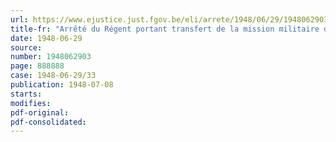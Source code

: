 ```yaml
---
url: https://www.ejustice.just.fgov.be/eli/arrete/1948/06/29/1948062903/justel
title-fr: "Arrêté du Régent portant transfert de la mission militaire de contrôle en Allemagne du Ministère des Affaires économiques et des Classes moyennes au Ministère du Combustible et de l'Energie (abrogé par ADR 20-01-1950)"
date: 1948-06-29
source:
number: 1948062903
page: 888888
case: 1948-06-29/33
publication: 1948-07-08
starts:
modifies:
pdf-original:
pdf-consolidated:
---
```


